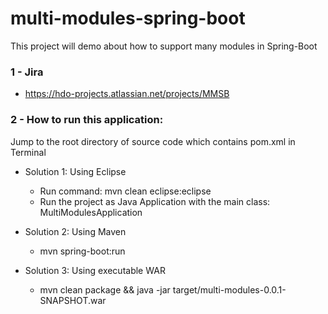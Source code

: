 # multi-modules-spring-boot
This project will demo about how to support many modules in Spring-Boot

### 1 - Jira
+ https://hdo-projects.atlassian.net/projects/MMSB

### 2 - How to run this application:
Jump to the root directory of source code which contains pom.xml in Terminal
+ Solution 1: Using Eclipse
  * Run command: mvn clean eclipse:eclipse
  * Run the project as Java Application with the main class: MultiModulesApplication

+ Solution 2: Using Maven
  * mvn spring-boot:run

+ Solution 3: Using executable WAR
  * mvn clean package && java -jar target/multi-modules-0.0.1-SNAPSHOT.war
